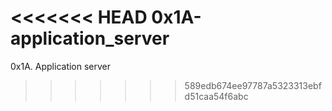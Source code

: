 <<<<<<< HEAD
0x1A-application_server
=======
0x1A. Application server
>>>>>>> 589edb674ee97787a5323313ebfd51caa54f6abc
